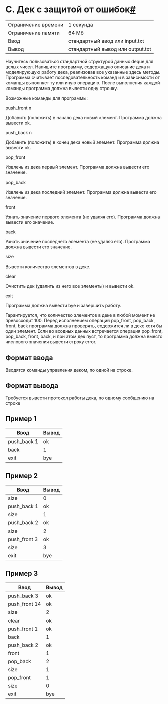 # C. Дек с защитой от ошибок[#](https://contest.yandex.ru/contest/74968/problems/C/)

| | |
|---|---|
|Ограничение времени| 1 секунда|
|Ограничение памяти|	64 Мб|
|Ввод|стандартный ввод или input.txt|
|Вывод|стандартный вывод или output.txt|



Научитесь пользоваться стандартной структурой данных deque для целых чисел.  Напишите программу, содержащую описание дека и моделирующую работу дека, реализовав все указанные здесь методы. Программа считывает последовательность команд и в зависимости от команды выполняет ту или иную операцию. После выполнения каждой команды программа должна вывести одну строчку.

Возможные команды для программы:

push_front n

Добавить (положить) в начало дека новый элемент. Программа должна вывести ok.

push_back n

Добавить (положить) в конец дека новый элемент. Программа должна вывести ok.

pop_front

Извлечь из дека первый элемент. Программа должна вывести его значение.

pop_back

Извлечь из дека последний элемент. Программа должна вывести его значение.

front

Узнать значение первого элемента (не удаляя его). Программа должна вывести его значение.

back

Узнать значение последнего элемента (не удаляя его). Программа должна вывести его значение.

size

Вывести количество элементов в деке.

clear

Очистить дек (удалить из него все элементы) и вывести ok.

exit

Программа должна вывести bye и завершить работу.

Гарантируется, что количество элементов в деке в любой момент не превосходит 100. Перед исполнением операций pop_front, pop_back, front, back программа должна проверять, содержится ли в деке хотя бы один элемент. Если во входных данных встречается операция pop_front, pop_back, front, back, и при этом дек пуст, то программа должна вместо числового значения вывести строку error.

## Формат ввода

Вводятся команды управления деком, по одной на строке.

## Формат вывода

Требуется вывести протокол работы дека, по одному сообщению на строке

## Пример 1

|Ввод|Вывод|
|---|---|
| push_back 1 | ok  |
| back        |   1 |
| exit        | bye |

## Пример 2

|Ввод|Вывод|
|---|---|
| size         |   0 |
| push_back 1  | ok  |
| size         |   1 |
| push_back 2  | ok  |
| size         |   2 |
| push_front 3 | ok  |
| size         |   3 |
| exit         | bye |

## Пример 3

|Ввод|Вывод|
|---|---|
| push_back 3   | ok  |
| push_front 14 | ok  |
| size          |   2 |
| clear         | ok  |
| push_front 1  | ok  |
| back          |   1 |
| push_back 2   | ok  |
| front         |   1 |
| pop_back      |   2 |
| size          |   1 |
| pop_front     |   1 |
| size          |   0 |
| exit          | bye |

